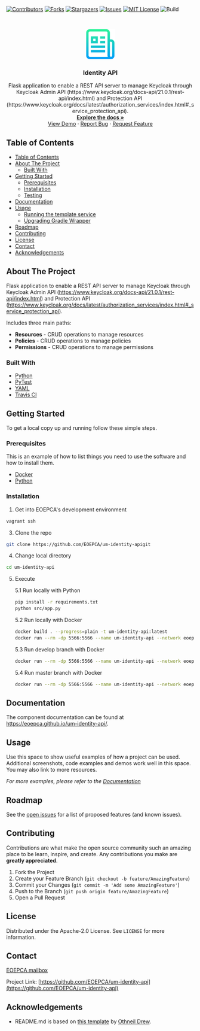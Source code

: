 <!-- PROJECT SHIELDS -->
<!--
*** See the bottom of this document for the declaration of the reference variables
*** for contributors-url, forks-url, etc. This is an optional, concise syntax you may use.
*** https://www.markdownguide.org/basic-syntax/#reference-style-links
-->

[![Contributors][contributors-shield]][contributors-url]
[![Forks][forks-shield]][forks-url]
[![Stargazers][stars-shield]][stars-url]
[![Issues][issues-shield]][issues-url]
[![MIT License][license-shield]][license-url]
![Build][build-shield]

<!-- PROJECT LOGO -->
<br />
<p align="center">
  <a href="https://github.com/EOEPCA/um-identity-api">
    <img src="images/logo.png" alt="Logo" width="80" height="80">
  </a>

<h3 align="center">Identity API</h3>

  <p align="center">
    Flask application to enable a REST API server to manage Keycloak through Keycloak Admin API (https://www.keycloak.org/docs-api/21.0.1/rest-api/index.html) and Protection API (https://www.keycloak.org/docs/latest/authorization_services/index.html#_service_protection_api).
    <br />
    <a href="https://github.com/EOEPCA/um-identity-api"><strong>Explore the docs »</strong></a>
    <br />
    <a href="https://github.com/EOEPCA/um-identity-api">View Demo</a>
    ·
    <a href="https://github.com/EOEPCA/um-identity-api/issues">Report Bug</a>
    ·
    <a href="https://github.com/EOEPCA/um-identity-api/issues">Request Feature</a>
  </p>
</p>

## Table of Contents

- [Table of Contents](#table-of-contents)
- [About The Project](#about-the-project)
    - [Built With](#built-with)
- [Getting Started](#getting-started)
    - [Prerequisites](#prerequisites)
    - [Installation](#installation)
    - [Testing](#testing)
- [Documentation](#documentation)
- [Usage](#usage)
    - [Running the template service](#running-the-template-service)
    - [Upgrading Gradle Wrapper](#upgrading-gradle-wrapper)
- [Roadmap](#roadmap)
- [Contributing](#contributing)
- [License](#license)
- [Contact](#contact)
- [Acknowledgements](#acknowledgements)

<!-- ABOUT THE PROJECT -->

## About The Project

Flask application to enable a REST API server to manage Keycloak through Keycloak Admin API (https://www.keycloak.org/docs-api/21.0.1/rest-api/index.html) and Protection API (https://www.keycloak.org/docs/latest/authorization_services/index.html#_service_protection_api).

Includes three main paths:
- **Resources** - CRUD operations to manage resources
- **Policies** - CRUD operations to manage policies
- **Permissions** - CRUD operations to manage permissions

### Built With

- [Python](https://www.python.org//)
- [PyTest](https://docs.pytest.org)
- [YAML](https://yaml.org/)
- [Travis CI](https://travis-ci.com/)

<!-- GETTING STARTED -->

## Getting Started

To get a local copy up and running follow these simple steps.

### Prerequisites

This is an example of how to list things you need to use the software and how to install them.

- [Docker](https://www.docker.com/)
- [Python](https://www.python.org//)

### Installation

1. Get into EOEPCA's development environment

```sh
vagrant ssh
```

3. Clone the repo

```sh
git clone https://github.com/EOEPCA/um-identity-apigit
```

4. Change local directory

```sh
cd um-identity-api
```

5. Execute

    5.1 Run locally with Python
    ```sh
    pip install -r requirements.txt
    python src/app.py
    ```
    5.2 Run locally with Docker
    ```sh
    docker build . --progress=plain -t um-identity-api:latest
    docker run --rm -dp 5566:5566 --name um-identity-api --network eoepcanetwork um-identity-api:latest
    ```
    5.3 Run develop branch with Docker
    ```sh
    docker run --rm -dp 5566:5566 --name um-identity-api --network eoepcanetwork ghcr.io/eoepca/um-identity-api:develop
    ```
    5.4 Run master branch with Docker
    ```sh
    docker run --rm -dp 5566:5566 --name um-identity-api --network eoepcanetwork ghcr.io/eoepca/um-identity-api:production
    ```

## Documentation

The component documentation can be found at https://eoepca.github.io/um-identity-api/.

<!-- USAGE EXAMPLES -->

## Usage

Use this space to show useful examples of how a project can be used. Additional screenshots, code examples and demos work well in this space. You may also link to more resources.

_For more examples, please refer to the [Documentation](https://example.com)_

<!-- ROADMAP -->

## Roadmap

See the [open issues](https://github.com/EOEPCA/um-identity-api/issues) for a list of proposed features (and known issues).

<!-- CONTRIBUTING -->

## Contributing

Contributions are what make the open source community such an amazing place to be learn, inspire, and create. Any contributions you make are **greatly appreciated**.

1. Fork the Project
2. Create your Feature Branch (`git checkout -b feature/AmazingFeature`)
3. Commit your Changes (`git commit -m 'Add some AmazingFeature'`)
4. Push to the Branch (`git push origin feature/AmazingFeature`)
5. Open a Pull Request

<!-- LICENSE -->

## License

Distributed under the Apache-2.0 License. See `LICENSE` for more information.

## Contact

[EOEPCA mailbox](eoepca.systemteam@telespazio.com)

Project Link: [https://github.com/EOEPCA/um-identity-api](https://github.com/EOEPCA/um-identity-api)

## Acknowledgements

- README.md is based on [this template](https://github.com/othneildrew/Best-README-Template) by [Othneil Drew](https://github.com/othneildrew).


[contributors-shield]: https://img.shields.io/github/contributors/EOEPCA/um-identity-apisvg?style=flat-square
[contributors-url]: https://github.com/EOEPCA/um-identity-api/graphs/contributors
[forks-shield]: https://img.shields.io/github/forks/EOEPCA/um-identity-apisvg?style=flat-square
[forks-url]: https://github.com/EOEPCA/um-identity-api/network/members
[stars-shield]: https://img.shields.io/github/stars/EOEPCA/um-identity-apisvg?style=flat-square
[stars-url]: https://github.com/EOEPCA/um-identity-api/stargazers
[issues-shield]: https://img.shields.io/github/issues/EOEPCA/um-identity-apisvg?style=flat-square
[issues-url]: https://github.com/EOEPCA/um-identity-api/issues
[license-shield]: https://img.shields.io/github/license/EOEPCA/um-identity-apisvg?style=flat-square
[license-url]: https://github.com/EOEPCA/um-identity-api/blob/master/LICENSE
[build-shield]: https://www.travis-ci.com/EOEPCA/um-identity-apisvg?branch=master
